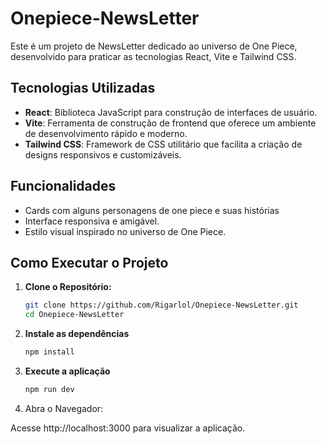 # Onepiece-NewsLetter

Este é um projeto de NewsLetter dedicado ao universo de One Piece, desenvolvido para praticar as tecnologias React, Vite e Tailwind CSS.

## Tecnologias Utilizadas

- **React**: Biblioteca JavaScript para construção de interfaces de usuário.
- **Vite**: Ferramenta de construção de frontend que oferece um ambiente de desenvolvimento rápido e moderno.
- **Tailwind CSS**: Framework de CSS utilitário que facilita a criação de designs responsivos e customizáveis.

## Funcionalidades

- Cards com alguns personagens de one piece e suas histórias
- Interface responsiva e amigável.
- Estilo visual inspirado no universo de One Piece.

## Como Executar o Projeto

1. **Clone o Repositório:**

   ```bash
   git clone https://github.com/Rigarlol/Onepiece-NewsLetter.git
   cd Onepiece-NewsLetter

2. **Instale as dependências**

   ```bash
   npm install

3. **Execute a aplicação**

   ```bash
   npm run dev

4. Abra o Navegador:

Acesse http://localhost:3000 para visualizar a aplicação.
   
